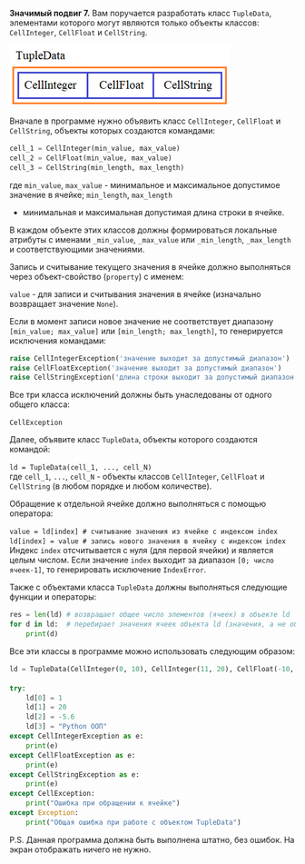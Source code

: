 **Значимый подвиг 7.** Вам поручается разработать класс `TupleData`, элементами которого могут являются только объекты
классов: `CellInteger`, `CellFloat` и `CellString`.

![img.png](img.png)

Вначале в программе нужно объявить класс `CellInteger`, `CellFloat` и `CellString`, объекты которых создаются командами:

```python
cell_1 = CellInteger(min_value, max_value)
cell_2 = CellFloat(min_value, max_value)
cell_3 = CellString(min_length, max_length)
```

где `min_value`, `max_value` - минимальное и максимальное допустимое значение в ячейке; `min_length`, `max_length`
- минимальная и максимальная допустимая длина строки в ячейке.

В каждом объекте этих классов должны формироваться локальные атрибуты с именами `_min_value`, `_max_value` или
`_min_length`, `_max_length` и соответствующими значениями.

Запись и считывание текущего значения в ячейке должно выполняться через объект-свойство (`property`) с именем:

`value` - для записи и считывания значения в ячейке (изначально возвращает значение `None`).

Если в момент записи новое значение не соответствует диапазону `[min_value; max_value]` или `[min_length; max_length]`,
то генерируется исключения командами:

```python
raise CellIntegerException('значение выходит за допустимый диапазон')  # для объектов класса CellInteger
raise CellFloatException('значение выходит за допустимый диапазон')    # для объектов класса CellFloat
raise CellStringException('длина строки выходит за допустимый диапазон')  # для объектов класса CellString
```

Все три класса исключений должны быть унаследованы от одного общего класса:

`CellException`

Далее, объявите класс `TupleData`, объекты которого создаются командой:

`ld = TupleData(cell_1, ..., cell_N)` \
где `cell_1`, `...`, `cell_N` - объекты классов `CellInteger`, `CellFloat` и `CellString` 
(в любом порядке и любом количестве).

Обращение к отдельной ячейке должно выполняться с помощью оператора:

`value = ld[index] # считывание значения из ячейке с индексом index` \
`ld[index] = value # запись нового значения в ячейку с индексом index` \
Индекс `index` отсчитывается с нуля (для первой ячейки) и является целым числом. 
Если значение `index` выходит за диапазон `[0; число ячеек-1]`, то генерировать исключение `IndexError`.

Также с объектами класса `TupleData` должны выполняться следующие функции и операторы:

```python
res = len(ld) # возвращает общее число элементов (ячеек) в объекте ld
for d in ld:  # перебирает значения ячеек объекта ld (значения, а не объекты ячеек)
    print(d)
```

Все эти классы в программе можно использовать следующим образом:

```python
ld = TupleData(CellInteger(0, 10), CellInteger(11, 20), CellFloat(-10, 10), CellString(1, 100))

try:
    ld[0] = 1
    ld[1] = 20
    ld[2] = -5.6
    ld[3] = "Python ООП"
except CellIntegerException as e:
    print(e)
except CellFloatException as e:
    print(e)
except CellStringException as e:
    print(e)
except CellException:
    print("Ошибка при обращении к ячейке")
except Exception:
    print("Общая ошибка при работе с объектом TupleData")
```

P.S. Данная программа должна быть выполнена штатно, без ошибок. На экран отображать ничего не нужно.
